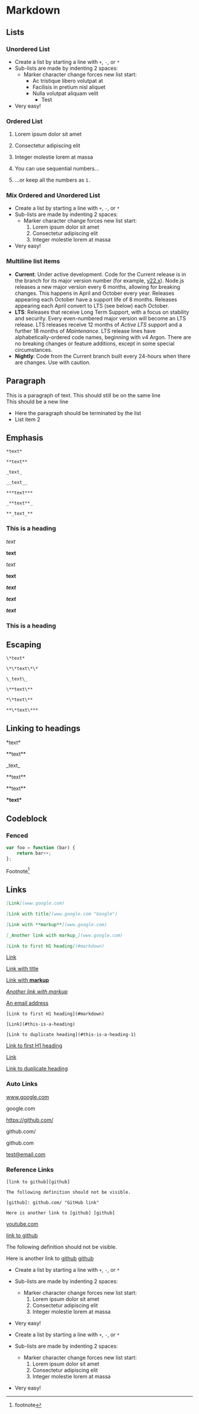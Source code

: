 # Markdown

## Lists

### Unordered List

+ Create a list by starting a line with `+`, `-`, or `*`
+ Sub-lists are made by indenting 2 spaces:
  - Marker character change forces new list start:
    * Ac tristique libero volutpat at
    + Facilisis in pretium nisl aliquet
    - Nulla volutpat aliquam velit
      - Test
+ Very easy!


### Ordered List

1. Lorem ipsum dolor sit amet
2. Consectetur adipiscing elit
3. Integer molestie lorem at massa


1. You can use sequential numbers...
1. ...or keep all the numbers as `1.`

### Mix Ordered and Unordered List

+ Create a list by starting a line with `+`, `-`, or `*`
+ Sub-lists are made by indenting 2 spaces:
  - Marker character change forces new list start:
    1. Lorem ipsum dolor sit amet
    2. Consectetur adipiscing elit
    3. Integer molestie lorem at massa
+ Very easy!


### Multiline list items

* **Current**: Under active development. Code for the Current release is in the
  branch for its major version number (for example,
  [v22.x](https://github.com/nodejs/node/tree/v22.x)). Node.js releases a new
  major version every 6 months, allowing for breaking changes. This happens in
  April and October every year. Releases appearing each October have a support
  life of 8 months. Releases appearing each April convert to LTS (see below)
  each October.
* **LTS**: Releases that receive Long Term Support, with a focus on stability
  and security. Every even-numbered major version will become an LTS release.
  LTS releases receive 12 months of _Active LTS_ support and a further 18 months
  of _Maintenance_. LTS release lines have alphabetically-ordered code names,
  beginning with v4 Argon. There are no breaking changes or feature additions,
  except in some special circumstances.
* **Nightly**: Code from the Current branch built every 24-hours when there are
  changes. Use with caution.

## Paragraph

This is a paragraph of text.
This should still be on the same line  
This should be a new line

- Here the paragraph should be terminated by the list
- List item 2

## Emphasis

```
*text*

**text**

_text_

__text__

***text***

_**text**_

**_text_**
```


### This is a heading

_text_

**text**

_text_

**text**

**_text_**

_**text**_

**_text_**

### This is a heading

## Escaping

```
\*text*

\*\*text\*\*

\_text\_

\**text\**

*\*text\**

**\*text\***
```

## Linking to headings

\*text\*

\*\*text\*\*

\_text\_

\*\*text\*\*

\*\*text\*\*

**\*text\***

## Codeblock

### Fenced

```js
var foo = function (bar) {
    return bar++;
};
```

Footnote[^1]

## Links

```markdown
[Link](www.google.com)

[Link with title](www.google.com "Google")

[Link with **markup**](www.google.com)

[_Another link with markup_](www.google.com)

[Link to first H1 heading](#markdown)
```

[Link](www.google.com)

[Link with title](www.google.com "Google")

[Link with **markup**](www.google.com)

[_Another link with markup_](www.google.com)

[An email address](test@email.com)

```
[Link to first H1 heading](#markdown)

[Link](#this-is-a-heading)

[Link to duplicate heading](#this-is-a-heading-1)
```

[Link to first H1 heading](#markdown)

[Link](#this-is-a-heading)

[Link to duplicate heading](#this-is-a-heading-1)


### Auto Links

www.google.com

google.com

https://github.com/

github.com/

github.com

test@email.com

### Reference Links


```
[link to github][github]

The following definition should not be visible.

[github]: github.com/ "GitHub link"

Here is another link to [github] [github]
```

[youtube.com](www.youtube.com)

[link to github][github]

The following definition should not be visible.

[github]: github.com/ "GitHub link"

Here is another link to [github] [github]

[^1]: footnote


+ Create a list by starting a line with `+`, `-`, or `*`
+ Sub-lists are made by indenting 2 spaces:
  - Marker character change forces new list start:
    1. Lorem ipsum dolor sit amet
    2. Consectetur adipiscing elit
    3. Integer molestie lorem at massa
+ Very easy!

+ Create a list by starting a line with `+`, `-`, or `*`
+ Sub-lists are made by indenting 2 spaces:
  - Marker character change forces new list start:
    1. Lorem ipsum dolor sit amet
    2. Consectetur adipiscing elit
    3. Integer molestie lorem at massa
+ Very easy!